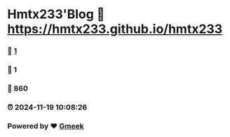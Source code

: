 # Hmtx233'Blog :link: https://hmtx233.github.io/hmtx233 
### :page_facing_up: [1](https://hmtx233.github.io/hmtx233/tag.html) 
### :speech_balloon: 1 
### :hibiscus: 860 
### :alarm_clock: 2024-11-19 10:08:26 
### Powered by :heart: [Gmeek](https://github.com/Meekdai/Gmeek)

